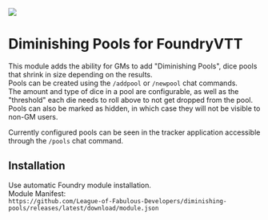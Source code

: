 ![](https://img.shields.io/badge/Foundry-v13-informational)

# Diminishing Pools for FoundryVTT

This module adds the ability for GMs to add "Diminishing Pools", dice pools that shrink in size depending on the results.  
Pools can be created using the `/addpool` or `/newpool` chat commands.  
The amount and type of dice in a pool are configurable, as well as the "threshold" each die needs to roll above to not get dropped from the pool.  
Pools can also be marked as hidden, in which case they will not be visible to non-GM users.

Currently configured pools can be seen in the tracker application accessible through the `/pools` chat command.

## Installation
Use automatic Foundry module installation.\
Module Manifest:\
`https://github.com/League-of-Fabulous-Developers/diminishing-pools/releases/latest/download/module.json`
